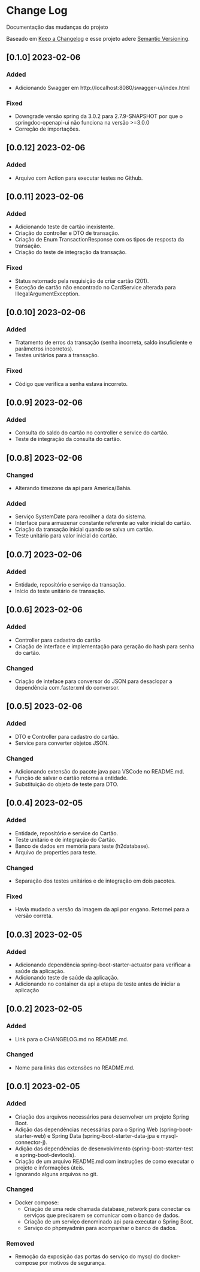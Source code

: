 
# Change Log
Documentação das mudanças do projeto
 
Baseado em [Keep a Changelog](http://keepachangelog.com/)
e esse projeto adere [Semantic Versioning](http://semver.org/).

## [0.1.0] 2023-02-06
### Added
- Adicionando Swagger em http://localhost:8080/swagger-ui/index.html

### Fixed
- Downgrade versão spring da 3.0.2 para 2.7.9-SNAPSHOT por que o springdoc-openapi-ui não funciona na versão >=3.0.0
- Correção de importações.

## [0.0.12] 2023-02-06

### Added
- Arquivo com Action para executar testes no Github.

## [0.0.11] 2023-02-06

### Added
- Adicionando teste de cartão inexistente.
- Criação do controller e DTO de transação.
- Criação de Enum TransactionResponse com os tipos de resposta da transação.
- Criação do teste de integração da transação. 

### Fixed
- Status retornado pela requisição de criar cartão (201).
- Exceção de cartão não encontrado no CardService alterada para IllegalArgumentException.

## [0.0.10] 2023-02-06

### Added
- Tratamento de erros da transação (senha incorreta, saldo insuficiente e parâmetros incorretos).
- Testes unitários para a transação.

### Fixed
- Código que verifica a senha estava incorreto.

## [0.0.9] 2023-02-06

### Added
- Consulta do saldo do cartão no controller e service do cartão.
- Teste de integração da consulta do cartão.

## [0.0.8] 2023-02-06

### Changed
- Alterando timezone da api para America/Bahia.

### Added
- Serviço SystemDate para recolher a data do sistema.
- Interface para armazenar constante referente ao valor inicial do cartão.
- Criação da transação inicial quando se salva um cartão.
- Teste unitário para valor inicial do cartão.

## [0.0.7] 2023-02-06

### Added
- Entidade, repositório e serviço da transação.
- Início do teste unitário de transação.

## [0.0.6] 2023-02-06

### Added
- Controller para cadastro do cartão
- Criação de interface e implementação para geração do hash para senha do cartão.

### Changed
- Criação de inteface para conversor do JSON para desaclopar a dependência com.fasterxml do conversor.

## [0.0.5] 2023-02-06

### Added
- DTO e Controller para cadastro do cartão.
- Service para converter objetos JSON.

### Changed
- Adicionando extensão do pacote java para VSCode no README.md.
- Função de salvar o cartão retorna a entidade.
- Substituição do objeto de teste para DTO.

## [0.0.4] 2023-02-05

### Added
- Entidade, repositório e service do Cartão.
- Teste unitário e de integração do Cartão.
- Banco de dados em memória para teste (h2database).
- Arquivo de properties para teste.

### Changed
- Separação dos testes unitários e de integração em dois pacotes.

### Fixed
- Havia mudado a versão da imagem da api por engano. Retornei para a versão correta.


## [0.0.3] 2023-02-05

### Added
- Adicionando dependência spring-boot-starter-actuator para verificar a saúde da aplicação.
- Adicionando teste de saúde da aplicação.
- Adicionando no container da api a etapa de teste antes de iniciar a aplicação

## [0.0.2] 2023-02-05

### Added
- Link para o CHANGELOG.md no README.md.

### Changed
- Nome para links das extensões no README.md.

## [0.0.1] 2023-02-05

### Added
- Criação dos arquivos necessários para desenvolver um projeto Spring Boot.
- Adição das dependências necessárias para o Spring Web (spring-boot-starter-web) e Spring Data (spring-boot-starter-data-jpa e mysql-connector-j).
- Adição das dependências de desenvolvimento (spring-boot-starter-test e spring-boot-devtools).
- Criação de um arquivo README.md com instruções de como executar o projeto e informações úteis.
- Ignorando alguns arquivos no git.

### Changed
- Docker compose:
    - Criação de uma rede chamada database_network para conectar os serviços que precisarem se comunicar com o banco de dados.
    - Criação de um serviço denominado api para executar o Spring Boot.
    - Serviço do phpmyadmin para acompanhar o banco de dados.

 ### Removed
- Remoção da exposição das portas do serviço do mysql do docker-compose por motivos de segurança.
